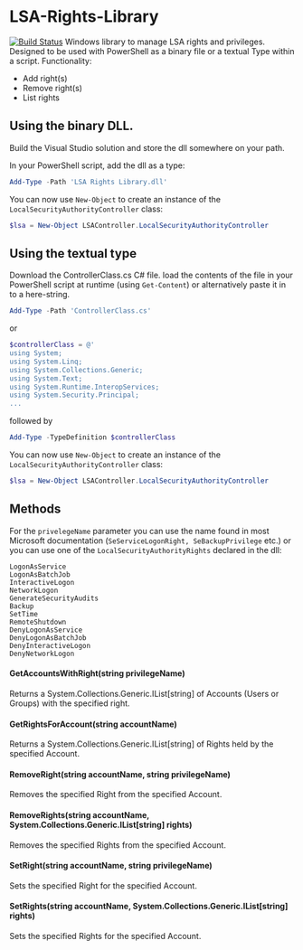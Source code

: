 # LSA-Rights-Library
[![Build Status](https://dev.azure.com/wightsci/GitHubRepos/_apis/build/status/wightsci.LSA-Rights-Library?branchName=master)](https://dev.azure.com/wightsci/GitHubRepos/_build/latest?definitionId=2&branchName=master)
Windows library to manage LSA rights and privileges. Designed to be used with PowerShell as a binary file or a textual Type within a script.
Functionality:
* Add right(s)
* Remove right(s)
* List rights

## Using the binary DLL.
Build the Visual Studio solution and store the dll somewhere on your path.

In your PowerShell script, add the dll as a type:
```PowerShell
Add-Type -Path 'LSA Rights Library.dll'
```
You can now use ```New-Object``` to create an instance of the ```LocalSecurityAuthorityController``` class:
```PowerShell
$lsa = New-Object LSAController.LocalSecurityAuthorityController
```

## Using the textual type
Download the ControllerClass.cs C# file.
load the contents of the file in your PowerShell script at runtime (using ```Get-Content```) or 
alternatively paste it in to a here-string.

```PowerShell
Add-Type -Path 'ControllerClass.cs'
```
or

```PowerShell
$controllerClass = @'
using System;
using System.Linq;
using System.Collections.Generic;
using System.Text;
using System.Runtime.InteropServices;
using System.Security.Principal;
...
```
followed by
```PowerShell
Add-Type -TypeDefinition $controllerClass
```
You can now use ```New-Object``` to create an instance of the ```LocalSecurityAuthorityController``` class:
```PowerShell
$lsa = New-Object LSAController.LocalSecurityAuthorityController
```



## Methods
For the ```privelegeName``` parameter you can use the name found in most Microsoft documentation (```SeServiceLogonRight, SeBackupPrivilege``` etc.) 
or you can use one of the ```LocalSecurityAuthorityRights``` declared in the dll:

```
LogonAsService
LogonAsBatchJob
InteractiveLogon
NetworkLogon
GenerateSecurityAudits
Backup
SetTime
RemoteShutdown
DenyLogonAsService
DenyLogonAsBatchJob
DenyInteractiveLogon
DenyNetworkLogon
```

#### GetAccountsWithRight(string privilegeName)
Returns a System.Collections.Generic.IList[string] of Accounts (Users or Groups) with the specified right.

#### GetRightsForAccount(string accountName)
Returns a System.Collections.Generic.IList[string] of Rights held by the specified  Account.

#### RemoveRight(string accountName, string privilegeName)
Removes the specified Right from the specified Account.

#### RemoveRights(string accountName, System.Collections.Generic.IList[string] rights)
Removes the specified Rights from the specified Account.

#### SetRight(string accountName, string privilegeName)
Sets the specified Right for the specified Account.

#### SetRights(string accountName, System.Collections.Generic.IList[string] rights)
Sets the specified Rights for the specified Account.
